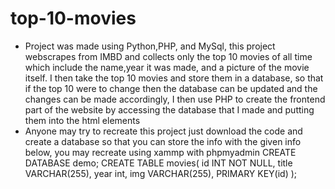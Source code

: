 # top-10-movies
- Project was made using Python,PHP, and MySql, this project webscrapes from IMBD and collects only the top 10 movies of all time which include the name,year it was made, and a picture of the movie itself. I then take the top 10 movies and store them in a database, so that if the top 10 were to change then the database can be updated and the changes can be made accordingly, I then use PHP to create the frontend part of the website by accessing the database that I made and putting them into the html elements
- Anyone may try to recreate this project just download the code and create a database so that you can store the info with the given info below, you may recreate using xammp with phpmyadmin
  CREATE DATABASE demo;
  CREATE TABLE movies(
	id INT NOT NULL,
	title VARCHAR(255),
	year int,
	img VARCHAR(255),
	PRIMARY KEY(id)
);
